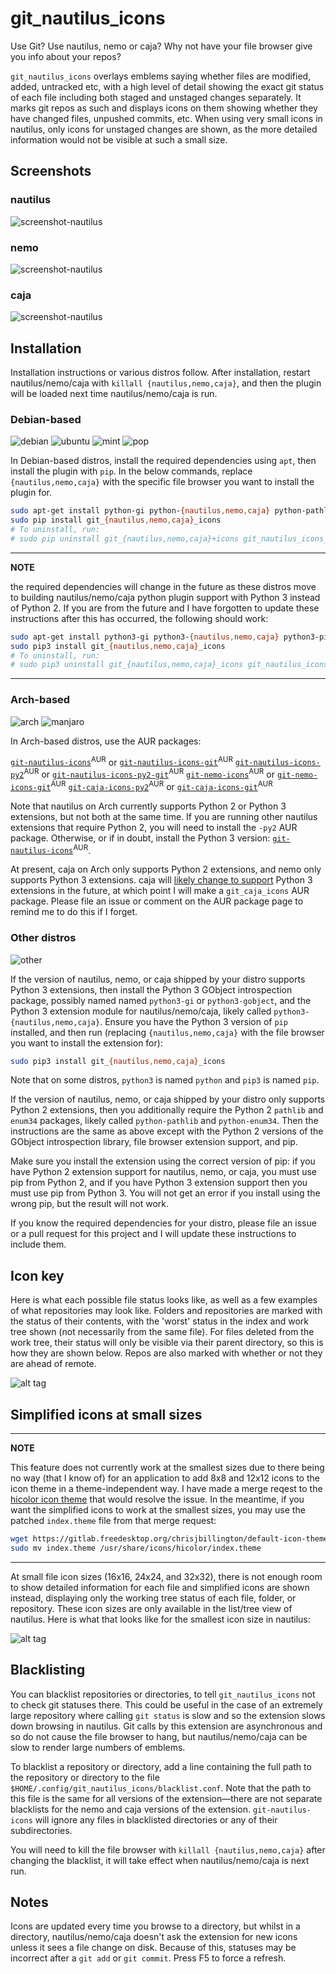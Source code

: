 # git_nautilus_icons

Use Git? Use nautilus, nemo or caja? Why not have your file browser give you info
about your repos?

`git_nautilus_icons` overlays emblems saying whether files are modified, added,
untracked etc, with a high level of detail showing the exact git status of each file
including both staged and unstaged changes separately. It marks git repos as such and
displays icons on them showing whether they have changed files, unpushed commits, etc.
When using very small icons in nautilus, only icons for unstaged changes are shown, as
the more detailed information would not be visible at such a small size.

## Screenshots

### nautilus

![screenshot-nautilus](screenshot_nautilus.png)

### nemo

![screenshot-nautilus](screenshot_nemo.png)

### caja

![screenshot-nautilus](screenshot_caja.png)


## Installation

Installation instructions or various distros follow. After installation, restart
nautilus/nemo/caja with `killall {nautilus,nemo,caja}`, and then the plugin will be
loaded next time nautilus/nemo/caja is run.

### Debian-based
![debian](distro_icons/debian.png) ![ubuntu](distro_icons/ubuntu.png) ![mint](distro_icons/mint.png) ![pop](distro_icons/pop.png)

In Debian-based distros, install the required dependencies using `apt`, then install the
plugin with `pip`. In the below commands, replace `{nautilus,nemo,caja}` with the
specific file browser you want to install the plugin for.

```bash
sudo apt-get install python-gi python-{nautilus,nemo,caja} python-pathlib python-enum34 python-pip
sudo pip install git_{nautilus,nemo,caja}_icons
# To uninstall, run:
# sudo pip uninstall git_{nautilus,nemo,caja}+icons git_nautilus_icons_common
```

---
**NOTE**

 the required dependencies will change in the future as these distros move to
building nautilus/nemo/caja python plugin support with Python 3 instead of Python 2. If
you are from the future and I have forgotten to update these instructions after this has
occurred, the following should work:

```bash
sudo apt-get install python3-gi python3-{nautilus,nemo,caja} python3-pip
sudo pip3 install git_{nautilus,nemo,caja}_icons
# To uninstall, run:
# sudo pip3 uninstall git_{nautilus,nemo,caja}_icons git_nautilus_icons-common
```
---


### Arch-based

![arch](distro_icons/arch.png) ![manjaro](distro_icons/manjaro.png)

In Arch-based distros, use the AUR packages:

[`git-nautilus-icons`](https://aur.archlinux.org/pkgbase/git-nautilus-icons/)<sup>AUR</sup> or [`git-nautilus-icons-git`](https://aur.archlinux.org/pkgbase/git-nautilus-icons-git/)<sup>AUR</sup>
[`git-nautilus-icons-py2`](https://aur.archlinux.org/pkgbase/git-nautilus-icons-py2/)<sup>AUR</sup> or [`git-nautilus-icons-py2-git`](https://aur.archlinux.org/pkgbase/git-nautilus-icons-py2-git/)<sup>AUR</sup>
[`git-nemo-icons`](https://aur.archlinux.org/pkgbase/git-nemo-icons/)<sup>AUR</sup> or [`git-nemo-icons-git`](https://aur.archlinux.org/pkgbase/git-nemo-icons-git/)<sup>AUR</sup>
[`git-caja-icons-py2`](https://aur.archlinux.org/pkgbase/git-caja-icons-py2/)<sup>AUR</sup> or [`git-caja-icons-git`](https://aur.archlinux.org/pkgbase/git-caja-icons-git/)<sup>AUR</sup>


Note that nautilus on Arch currently supports Python 2 or Python 3 extensions, but not
both at the same time. If you are running other nautilus extensions that require Python
2, you will need to install the `-py2` AUR package. Otherwise, or if in doubt, install
the Python 3 version:
[`git-nautilus-icons`](https://aur.archlinux.org/pkgbase/git-nautilus-icons/)<sup>AUR</sup>.

At present, caja on Arch only supports Python 2 extensions, and nemo only supports
Python 3 extensions. caja will [likely change to
support](https://bugs.archlinux.org/task/62919) Python 3 extensions in the future, at
which point I will make a `git_caja_icons` AUR package. Please file an issue or comment
on the AUR package page to remind me to do this if I forget.

### Other distros
![other](distro_icons/linux.png)

If the version of nautilus, nemo, or caja shipped by your distro supports Python 3
extensions, then install the Python 3 GObject introspection package, possibly named
named `python3-gi` or `python3-gobject`, and the Python 3 extension module for
nautilus/nemo/caja, likely called `python3-{nautilus,nemo,caja}`. Ensure you have the
Python 3 version of `pip` installed, and then run (replacing `{nautilus,nemo,caja}` with
the file browser you want to install the extension for):

```bash
sudo pip3 install git_{nautilus,nemo,caja}_icons
```

Note that on some distros, `python3` is named `python` and `pip3` is named `pip`.
 
If the version of nautilus, nemo, or caja shipped by your distro only supports Python 2
extensions, then you additionally require the Python 2 `pathlib` and `enum34` packages,
likely called `python-pathlib` and `python-enum34`. Then the instructions are the same
as above except with the Python 2 versions of the GObject introspection library, file
browser extension support, and pip.

Make sure you install the extension using the correct version of pip: if you have Python
2 extension support for nautilus, nemo, or caja, you must use pip from Python 2, and if
you have Python 3 extension support then you must use pip from Python 3. You will not
get an error if you install using the wrong pip, but the result will not work.

If you know the required dependencies for your distro, please file an issue or a pull
request for this project and I will update these instructions to include them.

## Icon key

Here is what each possible file status looks like, as well as a few examples of what
repositories may look like. Folders and repositories are marked with the status of their
contents, with the 'worst' status in the index and work tree shown (not necessarily from
the same file). For files deleted from the work tree, their status will only be visible
via their parent directory, so this is how they are shown below. Repos are also marked
with whether or not they are ahead of remote.

![alt tag](key.png)

## Simplified icons at small sizes

---
**NOTE**

This feature does not currently work at the smallest sizes due to there being no way
(that I know of) for an application to add 8x8 and 12x12 icons to the icon theme in a
theme-independent way. I have made a merge reqest to the [hicolor icon
theme](https://gitlab.freedesktop.org/xdg/default-icon-theme/merge_requests/1) that
would resolve the issue. In the meantime, if you want the simplified icons to work at
the smallest sizes, you may use the patched `index.theme` file from that merge request:
```bash
wget https://gitlab.freedesktop.org/chrisjbillington/default-icon-theme/raw/master/index.theme
sudo mv index.theme /usr/share/icons/hicolor/index.theme
```
---

At small file icon sizes (16x16, 24x24, and 32x32), there is not enough room to show detailed
information for each file and simplified icons are shown instead, displaying only the
working tree status of each file, folder, or repository. These icon sizes are only
available in the list/tree view of nautilus. Here is what that looks like for the
smallest icon size in nautilus:

![alt tag](small_icons.png)

## Blacklisting

You can blacklist repositories or directories, to tell `git_nautilus_icons` not to check
git statuses there. This could be useful in the case of an extremely large repository
where calling `git status` is slow and so the extension slows down browsing in nautilus.
Git calls by this extension are asynchronous and so do not cause the file browser to
hang, but nautilus/nemo/caja can be slow to render large numbers of emblems.

To blacklist a repository or directory, add a line containing the full path to the
repository or directory to the file `$HOME/.config/git_nautilus_icons/blacklist.conf`.
Note that the path to this file is the same for all versions of the extension—there are
not separate blacklists for the nemo and caja versions of the extension.
`git-nautilus-icons` will ignore any files in blacklisted directories or any of their
subdirectories.

You will need to kill the file browser with `killall {nautilus,nemo,caja}` after
changing the blacklist, it will take effect when nautilus/nemo/caja is next run.

## Notes

Icons are updated every time you browse to a directory, but whilst in a directory,
nautilus/nemo/caja doesn't ask the extension for new icons unless it sees a file change
on disk. Because of this, statuses may be incorrect after a `git add` or `git commit`.
Press F5 to force a refresh.

